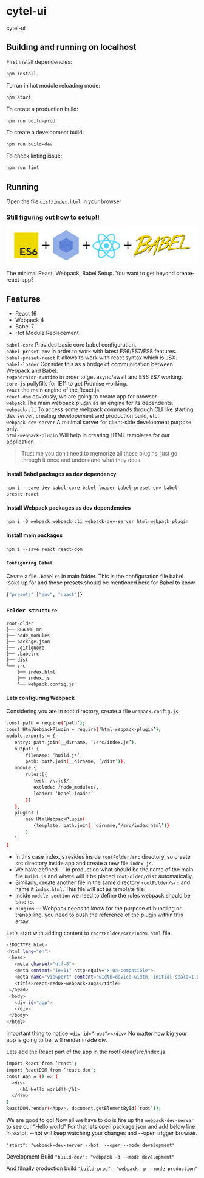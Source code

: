 # cytel-ui

cytel-ui

## Building and running on localhost

First install dependencies:

```sh
npm install
```

To run in hot module reloading mode:

```sh
npm start
```

To create a production build:

```sh
npm run build-prod
```

To create a development build:

```sh
npm run build-dev
```

To check linting issue:

```sh
npm run lint
```

## Running

Open the file `dist/index.html` in your browser

### Still figuring out how to setup!!

![Test Image 4](./src/assets/images/es6-webpack-react-babel.png)

The minimal React, Webpack, Babel Setup. You want to get beyond create-react-app?

## Features
* React 16
* Webpack 4
* Babel 7
* Hot Module Replacement

`babel-core` Provides basic core babel configuration.<br>
`babel-preset-env` In order to work with latest ES6/ES7/ES8 features.<br>
`babel-preset-react` It allows to work with react syntax which is JSX.<br>
`babel-loader` Consider this as a bridge of communication between Webpack and Babel.<br>
`regenerator-runtime` in order to get async/await and ES6 ES7 working.<br>
`core-js` pollyfills for IE11 to get Promise working.<br>
`react` the main engine of the React.js.<br>
`react-dom` obviously, we are going to create app for browser.<br>
`webpack` The main webpack plugin as an engine for its dependents.<br>
`webpack-cli` To access some webpack commands through CLI like starting dev server, creating developement and production build, etc.<br>
`webpack-dev-server` A minimal server for client-side development purpose only.<br>
`html-webpack-plugin` Will help in creating HTML templates for our application.<br>

>Trust me you don’t need to memorize all those plugins, just go through it once and understand what they does.

#### Install Babel packages as dev dependency
`npm i --save-dev babel-core babel-loader babel-preset-env babel-preset-react`

#### Install Webpack packages as dev dependencies
`npm i -D webpack webpack-cli webpack-dev-server html-webpack-plugin`

#### Install main packages
`npm i --save react react-dom`

#### `Configuring Babel`
Create a file `.babelrc` in main folder. This is the configuration file babel looks up for and those presets should be mentioned here for Babel to know.

```sh
{"presets":["env", "react"]}
```

### `Folder structure`
```
rootFolder
├── README.md
├── node_modules
├── package.json
├── .gitignore
├── .babelrc
├── dist
└── src
    ├── index.html
    ├── index.js
    └── webpack.config.js
```
#### Lets configuring Webpack
Considering you are in root directory, create a file `webpack.config.js` 

 ```sh
 const path = require(‘path’);
 const HtmlWebpackPlugin = require(‘html-webpack-plugin’);
 module.exports = {
    entry: path.join(__dirname, ‘/src/index.js’),
    output: {
        filename: ‘build.js’,
        path: path.join(__dirname, ‘/dist’)},
    module:{
        rules:[{
           test: /\.js$/,
           exclude: /node_modules/,
           loader: ‘babel-loader’
        }]
    },
    plugins:[
        new HtmlWebpackPlugin(
           {template: path.join(__dirname,‘/src/index.html’)}
        )
    ]
 }
```
- In this case index.js resides inside `rootFolder/src` directory, so create src directory inside app and create a new file `index.js`.
- We have defined — in production what should be the name of the main file `build.js` and where will it be placed `rootFolder/dist` automatically.
- Similarly, create another file in the same directory `rootFolder/src` and name it `index.html`. This file will act as template file.
- Inside `module section` we need to define the rules webpack should be bind to.
- `plugins` — Webpack needs to know for the purpose of bundling or transpiling, you need to push the reference of the plugin within this array.

Let's start with adding content to `roortFolder/src/index.html` file.

 ```sh
<!DOCTYPE html>
<html lang="en">
  <head>
    <meta charset="utf-8">
    <meta content="ie=11" http-equiv="x-ua-compatible">
    <meta name="viewport" content="width=device-width, initial-scale=1.0">
    <title>react-redux-webpack-saga</title>
  </head>
  <body>
    <div id="app">
    </div>
  </body>
</html>
```
Important thing to notice `<div id=”root”></div>` No matter how big your app is going to be, will render inside div.

Lets add the React part of the app in the rootFolder/src/index.js.

 ```sh
 import React from ‘react’;
 import ReactDOM from ‘react-dom’;
 const App = () => (
   <div>
      <h1>Hello world!!</h1>
   </div>
 )
 ReactDOM.render(<App/>, document.getElementById(‘root’));
 ```
We are good to go! Now all we have to do is fire up the `webpack-dev-server` to see our “Hello world” For that lets open package.json and add below line in script. --hot will keep watching your changes and --open trigger browser.

`"start": "webpack-dev-server --hot  --open --mode development"` 

Development Build
`"build-dev": "webpack -d --mode development"`

And filnally production build
`"build-prod": "webpack -p --mode production"`